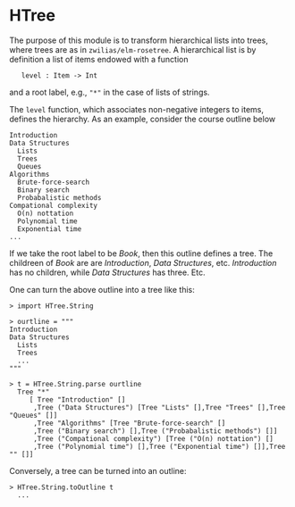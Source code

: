 
# HTree

The purpose of this module is to transform hierarchical lists
into trees, where trees are as in `zwilias/elm-rosetree`.  A hierarchical
list is by definition a list of items
endowed with a function

```
   level : Item -> Int
```

and a root label, e.g., `"*"` in the case of lists 
of strings.

The `level` function, which associates non-negative
integers to items, defines the hierarchy. As an example,
consider the course outline below

```
Introduction
Data Structures
  Lists
  Trees
  Queues
Algorithms
  Brute-force-search
  Binary search
  Probabalistic methods
Compational complexity
  O(n) nottation
  Polynomial time 
  Exponential time
...
```

If we take the root label to be *Book*, then this outline
defines a tree.  The childreen of *Book* are are *Introduction*, 
*Data Structures*, etc. *Introduction* has no children,
while *Data Structures* has three.  Etc.

One can turn the above outline into a tree like this:

```
> import HTree.String

> ourtline = """
Introduction
Data Structures
  Lists
  Trees
  ...
"""

> t = HTree.String.parse ourtline
  Tree "*" 
     [ Tree "Introduction" []
      ,Tree ("Data Structures") [Tree "Lists" [],Tree "Trees" [],Tree "Queues" []]
      ,Tree "Algorithms" [Tree "Brute-force-search" []
      ,Tree ("Binary search") [],Tree ("Probabalistic methods") []]
      ,Tree ("Compational complexity") [Tree ("O(n) nottation") []
      ,Tree ("Polynomial time") [],Tree ("Exponential time") []],Tree "" []]
```

Conversely, a tree can be turned into an outline:

```
> HTree.String.toOutline t 
  ...
```
```